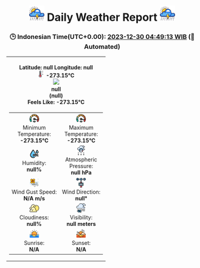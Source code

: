 # <h1 align='center'><img height='40' src='images/cloud.png'> Daily Weather Report <img height='40' src='images/cloud.png'></h1>
<h3 align='center'>🕒 Indonesian Time(UTC+0.00): <u>2023-12-30 04:49:13 WIB</u> (🤖Automated)</h3>

<table align='center'>
<tr>
<td align='center'><b></b><br><b>Latitude: null Longitude: null</b><br><img src='images/thermometer.png' height='18'> <b>-273.15°C</b><br><img src='https://openweathermap.org/img/w/null.png' height='50'><br><b>null</b><br><b>(null)</b><br><b>Feels Like: -273.15°C</b></td>
</tr>
<td>
<table>
<tr>
<td align='center'><img src='images/fast.png' height='25'><br>Minimum<br>Temperature:<br><b>-273.15°C</b></td>
<td align='center'><img src='images/fast.png' height='25'><br>Maximum<br>Temperature:<br><b>-273.15°C</b></td>
</tr>
<tr>
<td align='center'><img src='images/humidity.png' height='25'><br>Humidity:<br><b>null%</b></td>
<td align='center'><img src='images/atmospheric.png' height='25'><br>Atmospheric<br>Pressure:<br><b>null hPa</b></td>
</tr>
<tr>
<td align='center'><img src='images/air-flow.png' height='25'><br>Wind Gust Speed:<br><b>N/A m/s</b></td>
<td align='center'><img src='images/anemometer.png' height='25'><br>Wind Direction:<br><b>null°</b></td>
</tr>
<tr>
<td align='center'><img src='images/cloudy.png' height='25'><br>Cloudiness:<br><b>null%</b></td>
<td align='center'><img src='images/low-visibility.png' height='25'><br>Visibility:<br><b>null meters</b></td>
</tr>
<tr>
<td align='center'><img src='images/sunrise.png' height='25'><br>Sunrise:<br><b>N/A</b></td>
<td align='center'><img src='images/sunsets.png' height='25'><br>Sunset:<br><b>N/A</b></td>
</tr>
</table>
</table>
